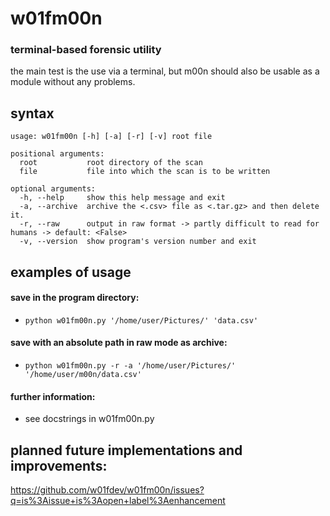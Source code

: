 # w01fm00n
### terminal-based forensic utility

the main test is the use via a terminal, but m00n should also be usable 
as a module without any problems.

## syntax
```text
usage: w01fm00n [-h] [-a] [-r] [-v] root file

positional arguments:
  root           root directory of the scan
  file           file into which the scan is to be written

optional arguments:
  -h, --help     show this help message and exit
  -a, --archive  archive the <.csv> file as <.tar.gz> and then delete it.
  -r, --raw      output in raw format -> partly difficult to read for humans -> default: <False>
  -v, --version  show program's version number and exit
```

## examples of usage
#### save in the program directory:
* `python w01fm00n.py '/home/user/Pictures/' 'data.csv'`

#### save with an absolute path in raw mode as archive:
* `python w01fm00n.py -r -a '/home/user/Pictures/' '/home/user/m00n/data.csv'`

#### further information:
* see docstrings in w01fm00n.py

## planned future implementations and improvements:
https://github.com/w01fdev/w01fm00n/issues?q=is%3Aissue+is%3Aopen+label%3Aenhancement
